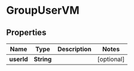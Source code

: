 

# GroupUserVM


## Properties

Name | Type | Description | Notes
------------ | ------------- | ------------- | -------------
**userId** | **String** |  |  [optional]



